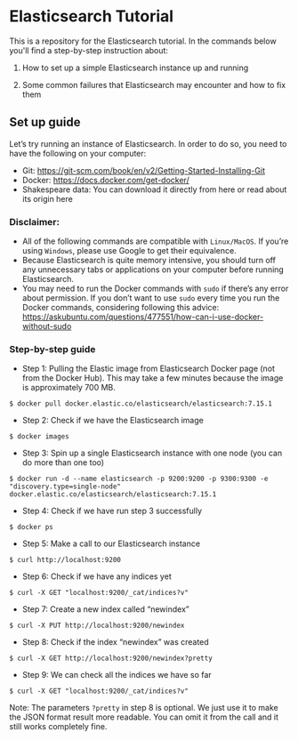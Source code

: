 # Elasticsearch Tutorial

This is a repository for the Elasticsearch tutorial. In the commands below you'll find a step-by-step instruction about:

1. How to set up a simple Elasticsearch instance up and running

2. Some common failures that Elasticsearch may encounter and how to fix them

## Set up guide

Let’s try running an instance of Elasticsearch. In order to do so, you need to have the following on your computer:

- Git: https://git-scm.com/book/en/v2/Getting-Started-Installing-Git
- Docker: https://docs.docker.com/get-docker/
- Shakespeare data: You can download it directly from here or read about its origin here

### Disclaimer:

- All of the following commands are compatible with `Linux/MacOS`. If you’re using `Windows`, please use Google to get their equivalence.
- Because Elasticsearch is quite memory intensive, you should turn off any unnecessary tabs or applications on your computer before running Elasticsearch.
- You may need to run the Docker commands with `sudo` if there’s any error about permission. If you don’t want to use `sudo` every time you run the Docker commands, considering following this advice: https://askubuntu.com/questions/477551/how-can-i-use-docker-without-sudo


### Step-by-step guide

- Step 1: Pulling the Elastic image from Elasticsearch Docker page (not from the Docker Hub). This may take a few minutes because the image is approximately 700 MB.

```$ docker pull docker.elastic.co/elasticsearch/elasticsearch:7.15.1```

- Step 2: Check if we have the Elasticsearch image

```$ docker images```

- Step 3: Spin up a single Elasticsearch instance with one node (you can do more than one too)

```$ docker run -d --name elasticsearch -p 9200:9200 -p 9300:9300 -e "discovery.type=single-node" docker.elastic.co/elasticsearch/elasticsearch:7.15.1```

- Step 4: Check if we have run step 3 successfully

```$ docker ps```

- Step 5: Make a call to our Elasticsearch instance

```$ curl http://localhost:9200```

- Step 6: Check if we have any indices yet

```$ curl -X GET "localhost:9200/_cat/indices?v"```

- Step 7: Create a new index called “newindex”

```$ curl -X PUT http://localhost:9200/newindex```

- Step 8: Check if the index “newindex” was created

```$ curl -X GET http://localhost:9200/newindex?pretty```

- Step 9: We can check all the indices we have so far

```$ curl -X GET "localhost:9200/_cat/indices?v"```

Note: The parameters `?pretty` in step 8 is optional. We just use it to make the JSON format result more readable. You can omit it from the call and it still works completely fine. 
